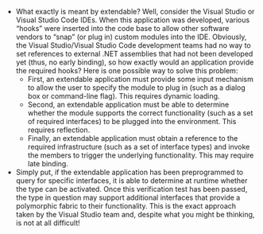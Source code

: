 - What exactly is meant by extendable? Well, consider the Visual Studio or Visual Studio Code IDEs. When this application was developed, various “hooks” were inserted into the code base to allow other software vendors to “snap” (or plug in) custom modules into the IDE. Obviously, the Visual Studio/Visual Studio Code development teams had no way to set references to external .NET assemblies that had not been developed yet (thus, no early binding), so how exactly would an application provide the required hooks? Here is one possible way to solve this problem:  
	- First, an extendable application must provide some input mechanism to allow the user to specify the module to plug in (such as a dialog box or command-line flag). This requires dynamic loading.  
	- Second, an extendable application must be able to determine whether the module supports the correct functionality (such as a set of required interfaces) to be plugged into the environment. This requires reflection.  
	- Finally, an extendable application must obtain a reference to the required infrastructure (such as a set of interface types) and invoke the members to trigger the underlying functionality. This may require late binding.  
- Simply put, if the extendable application has been preprogrammed to query for specific interfaces, it is able to determine at runtime whether the type can be activated. Once this verification test has been passed, the type in question may support additional interfaces that provide a polymorphic fabric to their functionality. This is the exact approach taken by the Visual Studio team and, despite what you might be thinking, is not at all difficult!
